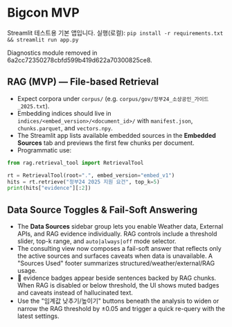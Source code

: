 # Bigcon MVP
Streamlit 테스트용 기본 앱입니다.
실행(로컬): `pip install -r requirements.txt && streamlit run app.py`

Diagnostics module removed in 6a2cc72350278cbfd599b419d622a70300825ce8.

## RAG (MVP) — File-based Retrieval
- Expect corpora under `corpus/` (e.g. `corpus/gov/정부24_소상공인_가이드_2025.txt`).
- Embedding indices should live in `indices/<embed_version>/<document_id>/` with `manifest.json`, `chunks.parquet`, and `vectors.npy`.
- The Streamlit app lists available embedded sources in the **Embedded Sources** tab and previews the first few chunks per document.
- Programmatic use:

```python
from rag.retrieval_tool import RetrievalTool

rt = RetrievalTool(root=".", embed_version="embed_v1")
hits = rt.retrieve("정부24 2025 지원 요건", top_k=5)
print(hits["evidence"][:2])
```

## Data Source Toggles & Fail-Soft Answering
- The **Data Sources** sidebar group lets you enable Weather data, External APIs, and RAG evidence individually. RAG controls include a threshold slider, top-k range, and `auto|always|off` mode selector.
- The consulting view now composes a fail-soft answer that reflects only the active sources and surfaces caveats when data is unavailable. A "Sources Used" footer summarizes structured/weather/external/RAG usage.
- 📎 evidence badges appear beside sentences backed by RAG chunks. When RAG is disabled or below threshold, the UI shows muted badges and caveats instead of hallucinated text.
- Use the "임계값 낮추기/높이기" buttons beneath the analysis to widen or narrow the RAG threshold by ±0.05 and trigger a quick re-query with the latest settings.
